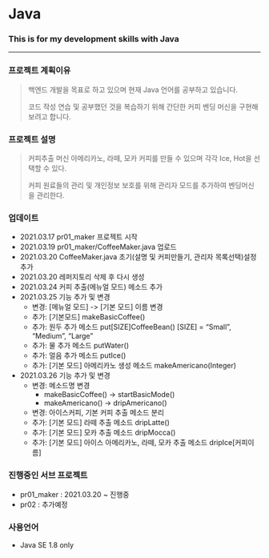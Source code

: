 # Java
### This is for my development skills with Java
-------------------------
### 프로젝트 계획이유
> 백엔드 개발을 목표로 하고 있으며 현재 Java 언어를 공부하고 있습니다.
> 
> 코드 작성 연습 및 공부했던 것을 복습하기 위해 간단한 커피 벤딩 머신을 구현해보려고 합니다.
>
### 프로젝트 설명
> 커피추출 머신 아메리카노, 라떼, 모카 커피를 만들 수 있으며 각각 Ice, Hot을 선택할 수 있다.
> 
> 커피 원료들의 관리 및 개인정보 보호를 위해 관리자 모드를 추가하여 벤딩머신을 관리한다.
> 
### 업데이트
+ 2021.03.17 pr01_maker 프로젝트 시작
+ 2021.03.19 pr01_maker/CoffeeMaker.java 업로드
+ 2021.03.20 CoffeeMaker.java 초기(설명 및 커피만들기, 관리자 목록선택)설정 추가
+ 2021.03.20 레퍼지토리 삭제 후 다시 생성
+ 2021.03.24 커피 추출(메뉴얼 모드) 메소드 추가
+ 2021.03.25 기능 추가 및 변경
  + 변경: [메뉴얼 모드] -> [기본 모드] 이름 변경
  + 추가: [기본모드] makeBasicCoffee()
  + 추가: 원두 추가 메소드  put[SIZE]CoffeeBean()  [SIZE] = “Small”, “Medium”, “Large” 
  + 추가: 물 추가 메소드  putWater()
  + 추가: 얼음 추가 메소드  putIce()
  + 추가: [기본 모드] 아메리카노 생성 메소드 makeAmericano(Integer)
+ 2021.03.26 기능 추가 및 변경
  + 변경: 메소드명 변경 
	  + makeBasicCoffee() -> startBasicMode()
	  + makeAmericano() -> dripAmericano()
  + 변경: 아이스커피, 기본 커피 추출 메소드 분리
  + 추가: [기본 모드] 라떼 추출 메소드 dripLatte()
  + 추가: [기본 모드] 모카 추출 메소드 dripMocca()
  + 추가: [기본 모드] 아이스 아메리카노, 라떼, 모카 추출 메소드 dripIce[커피이름]

### 진행중인 서브 프로젝트
+ pr01_maker : 2021.03.20 ~ 진행중
+ pr02 : 추가예정

### 사용언어
+ Java SE 1.8 only
